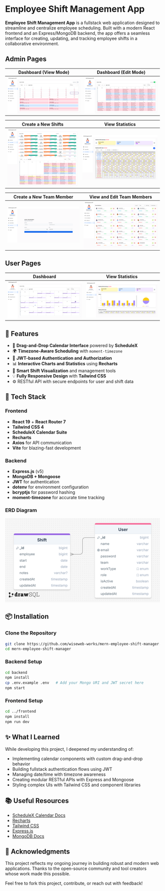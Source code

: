 # Employee Shift Management App

**Employee Shift Management App** is a fullstack web application designed to streamline and centralize employee scheduling. Built with a modern React frontend and an Express/MongoDB backend, the app offers a seamless interface for creating, updating, and tracking employee shifts in a collaborative environment.

## Admin Pages

|            Dashboard (View Mode)             |            Dashboard (Edit Mode)             |
| :------------------------------------------: | :------------------------------------------: |
| ![](./images/DashboardViewMode.png?raw=true) | ![](./images/DashboardEditMode.png?raw=true) |

|            Create a New Shifts             |              View Statistics              |
| :----------------------------------------: | :---------------------------------------: |
| ![](./images/CreateNewShifts.png?raw=true) | ![](./images/ViewStatistics.png?raw=true) |

|          Create a New Team Member          |         View and Edit Team Members         |
| :----------------------------------------: | :----------------------------------------: |
| ![](./images/CreateNewMember.png?raw=true) | ![](./images/ViewAndEditTeam.png?raw=true) |

## User Pages

|                Dashboard                 |              View Statistics              |
| :--------------------------------------: | :---------------------------------------: |
| ![](./images/UserDashboard.png?raw=true) | ![](./images/UserStatistics.png?raw=true) |

## 🚀 Features

- 📅 **Drag-and-Drop Calendar Interface** powered by **ScheduleX**
- 🌍 **Timezone-Aware Scheduling** with `moment-timezone`
- 🔐 **JWT-based Authentication and Authorization**
- 📊 **Interactive Charts and Statistics** using **Recharts**
- 🧠 **Smart Shift Visualization** and management tools
- 💡 **Fully Responsive Design** with **Tailwind CSS**
- ⚙️ RESTful API with secure endpoints for user and shift data

## 🧱 Tech Stack

### Frontend

- **React 19** + **React Router 7**
- **Tailwind CSS 4**
- **ScheduleX Calendar Suite**
- **Recharts**
- **Axios** for API communication
- **Vite** for blazing-fast development

### Backend

- **Express.js** (v5)
- **MongoDB + Mongoose**
- **JWT** for authentication
- **dotenv** for environment configuration
- **bcryptjs** for password hashing
- **moment-timezone** for accurate time tracking

### ERD Diagram

![](/images/erd-diagram.png?raw=true)

## 📦 Installation

### Clone the Repository

```bash
git clone https://github.com/wiseweb-works/mern-employee-shift-manager.git
cd mern-employee-shift-manager
```

### Backend Setup

```bash
cd backend
npm install
cp .env.example .env   # Add your Mongo URI and JWT secret here
npm start
```

### Frontend Setup

```bash
cd ../frontend
npm install
npm run dev
```

## ✨ What I Learned

While developing this project, I deepened my understanding of:

- Implementing calendar components with custom drag-and-drop behavior
- Building fullstack authentication flows using JWT
- Managing date/time with timezone awareness
- Creating modular RESTful APIs with Express and Mongoose
- Styling complex UIs with Tailwind CSS and component libraries

## 📚 Useful Resources

- [ScheduleX Calendar Docs](https://docs.schedule-x.dev)
- [Recharts](https://recharts.org/)
- [Tailwind CSS](https://tailwindcss.com/docs)
- [Express.js](https://expressjs.com/)
- [MongoDB Docs](https://www.mongodb.com/docs/)

## 🤝 Acknowledgments

This project reflects my ongoing journey in building robust and modern web applications. Thanks to the open-source community and tool creators whose work made this possible.

Feel free to fork this project, contribute, or reach out with feedback!

